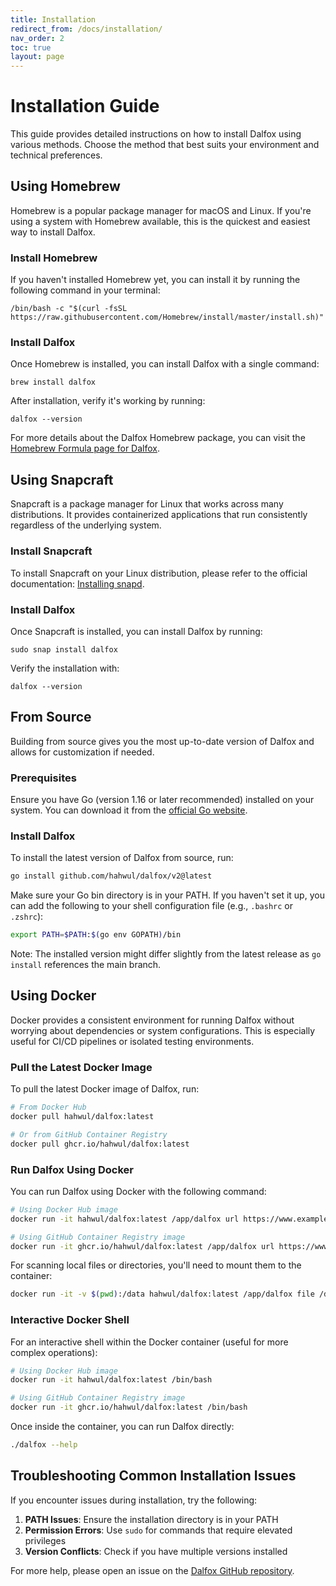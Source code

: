 ```yaml
---
title: Installation
redirect_from: /docs/installation/
nav_order: 2
toc: true
layout: page
---
```


# Installation Guide

This guide provides detailed instructions on how to install Dalfox using various methods. Choose the method that best suits your environment and technical preferences.

## Using Homebrew

Homebrew is a popular package manager for macOS and Linux. If you're using a system with Homebrew available, this is the quickest and easiest way to install Dalfox.

### Install Homebrew

If you haven't installed Homebrew yet, you can install it by running the following command in your terminal:

```shell
/bin/bash -c "$(curl -fsSL https://raw.githubusercontent.com/Homebrew/install/master/install.sh)"
```

### Install Dalfox

Once Homebrew is installed, you can install Dalfox with a single command:

```shell
brew install dalfox
```

After installation, verify it's working by running:

```shell
dalfox --version
```

For more details about the Dalfox Homebrew package, you can visit the [Homebrew Formula page for Dalfox](https://formulae.brew.sh/formula/dalfox).

## Using Snapcraft

Snapcraft is a package manager for Linux that works across many distributions. It provides containerized applications that run consistently regardless of the underlying system.

### Install Snapcraft

To install Snapcraft on your Linux distribution, please refer to the official documentation: [Installing snapd](https://snapcraft.io/docs/installing-snapd).

### Install Dalfox

Once Snapcraft is installed, you can install Dalfox by running:

```shell
sudo snap install dalfox
```

Verify the installation with:

```shell
dalfox --version
```

## From Source

Building from source gives you the most up-to-date version of Dalfox and allows for customization if needed.

### Prerequisites

Ensure you have Go (version 1.16 or later recommended) installed on your system. You can download it from the [official Go website](https://golang.org/dl/).

### Install Dalfox

To install the latest version of Dalfox from source, run:

```bash
go install github.com/hahwul/dalfox/v2@latest
```

Make sure your Go bin directory is in your PATH. If you haven't set it up, you can add the following to your shell configuration file (e.g., `.bashrc` or `.zshrc`):

```bash
export PATH=$PATH:$(go env GOPATH)/bin
```

Note: The installed version might differ slightly from the latest release as `go install` references the main branch.

## Using Docker

Docker provides a consistent environment for running Dalfox without worrying about dependencies or system configurations. This is especially useful for CI/CD pipelines or isolated testing environments.

### Pull the Latest Docker Image

To pull the latest Docker image of Dalfox, run:

```bash
# From Docker Hub
docker pull hahwul/dalfox:latest

# Or from GitHub Container Registry
docker pull ghcr.io/hahwul/dalfox:latest
```

### Run Dalfox Using Docker

You can run Dalfox using Docker with the following command:

```bash
# Using Docker Hub image
docker run -it hahwul/dalfox:latest /app/dalfox url https://www.example.com

# Using GitHub Container Registry image
docker run -it ghcr.io/hahwul/dalfox:latest /app/dalfox url https://www.example.com
```

For scanning local files or directories, you'll need to mount them to the container:

```bash
docker run -it -v $(pwd):/data hahwul/dalfox:latest /app/dalfox file /data/targets.txt
```

### Interactive Docker Shell

For an interactive shell within the Docker container (useful for more complex operations):

```bash
# Using Docker Hub image
docker run -it hahwul/dalfox:latest /bin/bash

# Using GitHub Container Registry image
docker run -it ghcr.io/hahwul/dalfox:latest /bin/bash
```

Once inside the container, you can run Dalfox directly:

```bash
./dalfox --help
```

## Troubleshooting Common Installation Issues

If you encounter issues during installation, try the following:

1. **PATH Issues**: Ensure the installation directory is in your PATH
2. **Permission Errors**: Use `sudo` for commands that require elevated privileges
3. **Version Conflicts**: Check if you have multiple versions installed

For more help, please open an issue on the [Dalfox GitHub repository](https://github.com/hahwul/dalfox/issues).
